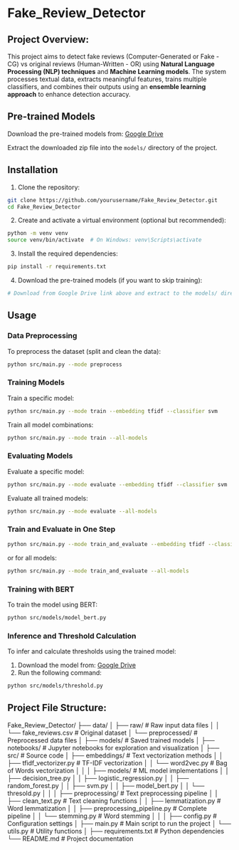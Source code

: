 # Fake_Review_Detector

## Project Overview: 
This project aims to detect fake reviews (Computer-Generated or Fake - CG) vs original reviews (Human-Written - OR) using **Natural Language Processing (NLP) techniques** and **Machine Learning models**. The system processes textual data, extracts meaningful features, trains multiple classifiers, and combines their outputs using an **ensemble learning approach** to enhance detection accuracy.

## Pre-trained Models
Download the pre-trained models from: [Google Drive](https://drive.google.com/file/d/1n14eSuAM8nX_6pQe2HVd_CF7azJQmWxi/view?usp=sharing)

Extract the downloaded zip file into the `models/` directory of the project.

## Installation

1. Clone the repository:
```bash
git clone https://github.com/yourusername/Fake_Review_Detector.git
cd Fake_Review_Detector
```

2. Create and activate a virtual environment (optional but recommended):
```bash
python -m venv venv
source venv/bin/activate  # On Windows: venv\Scripts\activate
```

3. Install the required dependencies:
```bash
pip install -r requirements.txt
```

4. Download the pre-trained models (if you want to skip training):
```bash
# Download from Google Drive link above and extract to the models/ directory
```

## Usage

### Data Preprocessing

To preprocess the dataset (split and clean the data):

```bash
python src/main.py --mode preprocess
```

### Training Models

Train a specific model:

```bash
python src/main.py --mode train --embedding tfidf --classifier svm
```

Train all model combinations:

```bash
python src/main.py --mode train --all-models
```

### Evaluating Models

Evaluate a specific model:

```bash
python src/main.py --mode evaluate --embedding tfidf --classifier svm
```

Evaluate all trained models:

```bash
python src/main.py --mode evaluate --all-models
```

### Train and Evaluate in One Step

```bash
python src/main.py --mode train_and_evaluate --embedding tfidf --classifier svm
```

or for all models:

```bash
python src/main.py --mode train_and_evaluate --all-models
```
### Training with BERT

To train the model using BERT:

```bash
python src/models/model_bert.py
```

### Inference and Threshold Calculation

To infer and calculate thresholds using the trained model:

1. Download the model from: [Google Drive](https://drive.google.com/file/d/1f3-kes7OcHLdDDf89ipK87fDqyG9uC6h/view?usp=sharing)
2. Run the following command:

```bash
python src/models/threshold.py
```

## Project File Structure: 

Fake_Review_Detector/
├── data/
│   ├── raw/             # Raw input data files
│   │   └── fake_reviews.csv  # Original dataset
│   └── preprocessed/    # Preprocessed data files
│
├── models/              # Saved trained models
│
├── notebooks/           # Jupyter notebooks for exploration and visualization
│
├── src/                 # Source code
│   ├── embeddings/      # Text vectorization methods
│   │   ├── tfidf_vectorizer.py  # TF-IDF vectorization
│   │   └── word2vec.py  # Bag of Words vectorization
│   │
│   ├── models/          # ML model implementations
│   │   ├── decision_tree.py
│   │   ├── logistic_regression.py
│   │   ├── random_forest.py
│   │   ├── svm.py
│   │   ├── model_bert.py
│   │   └── thresold.py
│   │
│   ├── preprocessing/   # Text preprocessing pipeline
│   │   ├── clean_text.py       # Text cleaning functions
│   │   ├── lemmatization.py    # Word lemmatization
│   │   ├── preprocessing_pipeline.py  # Complete pipeline
│   │   └── stemming.py         # Word stemming
│   │
│   ├── config.py        # Configuration settings
│   ├── main.py          # Main script to run the project
│   └── utils.py         # Utility functions
│
├── requirements.txt     # Python dependencies
└── README.md            # Project documentation
